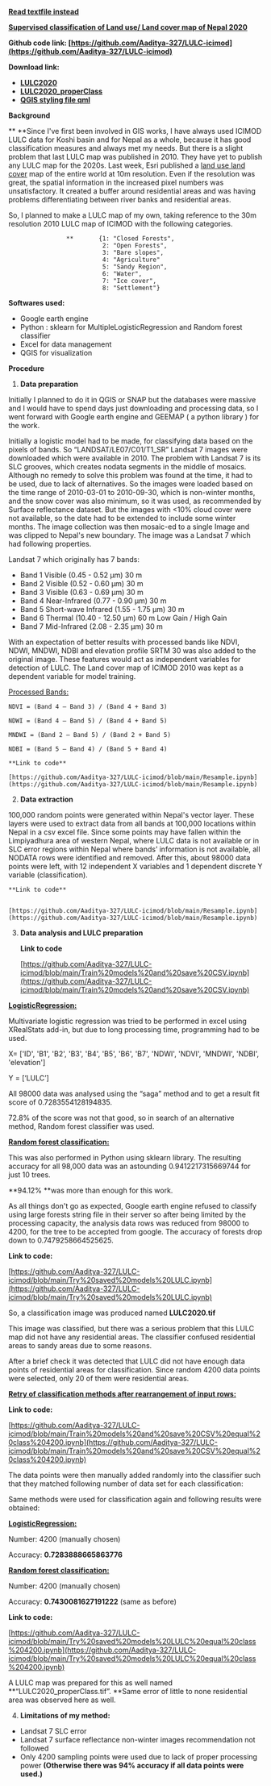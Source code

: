 
**<span style="text-decoration:underline;">[Read textfile instead](https://docs.google.com/document/d/1WrrvFsWA7uIFNEHje52xQ6dRn_byJ0B1QBm3uoUevFc/edit?usp=sharing)</span>**


**<span style="text-decoration:underline;">Supervised classification of Land use/ Land cover map of Nepal 2020</span>**

**Github code link:  [https://github.com/Aaditya-327/LULC-icimod](https://github.com/Aaditya-327/LULC-icimod)**

**Download link:**



* **[LULC2020](https://github.com/Aaditya-327/LULC-icimod/blob/main/LULC2020.zip)**
* **[LULC2020_properClass](https://github.com/Aaditya-327/LULC-icimod/blob/main/LULC2020_properClass.zip)**
* **[QGIS styling file qml](https://github.com/Aaditya-327/LULC-icimod/blob/main/ICIMOD_colorCoding.qml)**

**Background**

**	**Since I've first been involved in GIS works, I have always used ICIMOD LULC data for Koshi basin and for Nepal as a whole, because it has good classification measures and always met my needs. But there is a slight problem that last LULC map was published in 2010. They have yet to publish any LULC map for the 2020s. Last week, Esri published a [land use land cover](https://www.arcgis.com/home/item.html?id=d6642f8a4f6d4685a24ae2dc0c73d4ac) map of the entire world at 10m resolution. Even if the resolution was great, the spatial information in the increased pixel numbers was unsatisfactory. It created a buffer around residential areas and was having problems differentiating between river banks and residential areas. 

So, I planned to make a LULC map of my own, taking reference to the 30m resolution 2010 LULC map of ICIMOD with the following categories.


                    **       {1: "Closed Forests",
                              2: "Open Forests",
                              3: "Bare slopes",
                              4: "Agriculture"
                              5: "Sandy Region",
                              6: "Water",
                              7: "Ice cover",
                              8: "Settlement"}

**Softwares used:**



* Google earth engine
* Python : sklearn for MultipleLogisticRegression and Random forest classifier
* Excel for data management
* QGIS for visualization

**Procedure**



1. **Data preparation**

Initially I planned to do it in QGIS or SNAP but the databases were massive and I would have to spend days just downloading and processing data, so I went forward with Google earth engine and GEEMAP ( a python library ) for the work.

Initially a logistic model had to be made, for classifying data based on the pixels of bands. So  “LANDSAT/LE07/C01/T1_SR” Landsat 7 images were downloaded which were available in 2010. The problem with Landsat 7 is its SLC grooves, which creates nodata segments in the middle of mosaics. Although no remedy to solve this problem was found at the time, it had to be used, due to lack of alternatives. So the images were loaded based on the time range of 2010-03-01 to 2010-09-30, which is non-winter months, and the snow cover was also minimum, so it was used, as recommended by Surface reflectance dataset. But the images with &lt;10% cloud cover were not available, so the date had to be extended to include some winter months. The image collection was then mosaic-ed to a single Image and was clipped to Nepal's new boundary. The image was a Landsat 7 which had following properties.

Landsat 7 which originally has 7 bands:



* Band 1 Visible (0.45 - 0.52 µm) 30 m
* Band 2 Visible (0.52 - 0.60 µm) 30 m
* Band 3 Visible (0.63 - 0.69 µm) 30 m
* Band 4 Near-Infrared (0.77 - 0.90 µm) 30 m
* Band 5 Short-wave Infrared (1.55 - 1.75 µm) 30 m
* Band 6 Thermal (10.40 - 12.50 µm) 60 m Low Gain / High Gain
* Band 7 Mid-Infrared (2.08 - 2.35 µm) 30 m

With an expectation of better results with processed bands like NDVI, NDWI, MNDWI, NDBI and elevation profile SRTM 30 was also added to the original image. These features would act as independent variables for detection of LULC. The Land cover map of ICIMOD 2010 was kept as a dependent variable for model training.

<span style="text-decoration:underline;">Processed Bands:</span>


    NDVI = (Band 4 – Band 3) / (Band 4 + Band 3)

    NDWI = (Band 4 – Band 5) / (Band 4 + Band 5)

    MNDWI = (Band 2 – Band 5) / (Band 2 + Band 5)

    NDBI = (Band 5 – Band 4) / (Band 5 + Band 4)
    
    **Link to code**
    
    [https://github.com/Aaditya-327/LULC-icimod/blob/main/Resample.ipynb](https://github.com/Aaditya-327/LULC-icimod/blob/main/Resample.ipynb)



2. **Data extraction**

100,000 random points were generated within Nepal's vector layer. These layers were used to extract data from all bands at 100,000 locations within Nepal in a csv excel file. Since some points may have fallen within the Limpiyadhura area of western Nepal, where LULC data is not available or in SLC error regions within Nepal where bands’ information is not available, all NODATA rows were identified and removed. After this, about 98000 data points were left, with 12 independent X variables and 1 dependent discrete Y variable (classification).


    **Link to code**


    [https://github.com/Aaditya-327/LULC-icimod/blob/main/Resample.ipynb](https://github.com/Aaditya-327/LULC-icimod/blob/main/Resample.ipynb)



3. **Data analysis and LULC preparation**

    **Link to code**


    [https://github.com/Aaditya-327/LULC-icimod/blob/main/Train%20models%20and%20save%20CSV.ipynb](https://github.com/Aaditya-327/LULC-icimod/blob/main/Train%20models%20and%20save%20CSV.ipynb)


**<span style="text-decoration:underline;">LogisticRegression:</span>**

Multivariate logistic regression was tried to be performed in excel using XRealStats add-in, but due to long processing time, programming had to be used. 

X= ['ID', 'B1', 'B2', 'B3', 'B4', 'B5', 'B6', 'B7', 'NDWI', 'NDVI', 'MNDWI', 'NDBI', 'elevation']

Y = [‘LULC’]

All 98000 data was analysed using the “saga” method and to get a result fit score of 0.7283554128194835. 

72.8% of the score was not that good, so in search of an alternative method, Random forest classifier was used.

**<span style="text-decoration:underline;">Random forest classification:</span>**

This was also performed in Python using sklearn library. The resulting accuracy for all 98,000 data was an astounding 0.9412217315669744 for just 10 trees.

**94.12% **was more than enough for this work. 

As all things don't go as expected, Google earth engine refused to classify using large forests string file in their server so after being limited by the processing capacity, the analysis data rows was reduced from 98000 to 4200, for the tree to be accepted from google. The accuracy of forests drop down to 0.7479258664525625.

**Link to code:**

[https://github.com/Aaditya-327/LULC-icimod/blob/main/Try%20saved%20models%20LULC.ipynb](https://github.com/Aaditya-327/LULC-icimod/blob/main/Try%20saved%20models%20LULC.ipynb)

So, a classification image was produced named **LULC2020.tif**

This image was classified, but there was a serious problem that this LULC map did not have any residential areas. The classifier confused residential areas to sandy areas due to some reasons.

After a brief check it was detected that LULC did not have enough data points of residential areas for classification. Since random 4200 data points were selected, only 20 of them were residential areas. 



**<span style="text-decoration:underline;">Retry of classification methods after rearrangement of input rows:</span>**

**Link to code:**

[https://github.com/Aaditya-327/LULC-icimod/blob/main/Train%20models%20and%20save%20CSV%20equal%20class%204200.ipynb](https://github.com/Aaditya-327/LULC-icimod/blob/main/Train%20models%20and%20save%20CSV%20equal%20class%204200.ipynb)

The data points were then manually added randomly into the classifier such that they matched following number of data set for each classification:



Same methods were used for classification again and following results were obtained:

**<span style="text-decoration:underline;">LogisticRegression:</span>**

Number: 4200 (manually chosen)

Accuracy: **0.7283888665863776**

**<span style="text-decoration:underline;">Random forest classification:</span>**

Number: 4200 (manually chosen)

Accuracy: **0.7430081627191222** (same as before)

**Link to code:**

[https://github.com/Aaditya-327/LULC-icimod/blob/main/Try%20saved%20models%20LULC%20equal%20class%204200.ipynb](https://github.com/Aaditya-327/LULC-icimod/blob/main/Try%20saved%20models%20LULC%20equal%20class%204200.ipynb)

A LULC map was prepared for this as well named **“LULC2020_properClass.tif”. **Same error of little to none residential area was observed here as well.



4. **Limitations of my method:**
* Landsat 7 SLC error
* Landsat 7 surface reflectance non-winter images recommendation not followed
* Only 4200 sampling points were used due to lack of proper processing power **(Otherwise there was 94% accuracy if all data points were used.)**
